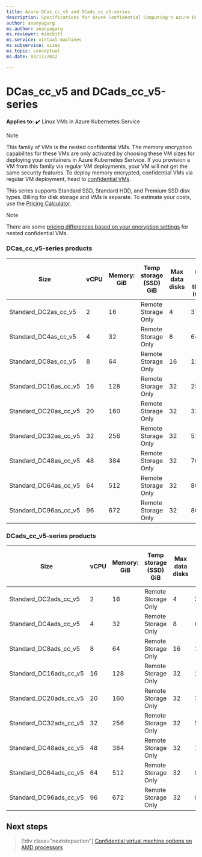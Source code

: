 ```yaml
---
title: Azure DCas_cc_v5 and DCads_cc_v5-series
description: Specifications for Azure Confidential Computing's Azure DCas_cc_v5 and DCads_cc_v5-series confidential virtual machines. 
author: ananyagarg
ms.author: ananyagarg
ms.reviewer: mimckitt
ms.service: virtual-machines
ms.subservice: sizes
ms.topic: conceptual 
ms.date: 03/17/2022

---
```


# DCas_cc_v5 and DCads_cc_v5-series

**Applies to:** :heavy_check_mark: Linux VMs in Azure Kubernetes Service

> [!NOTE]
> This family of VMs is the nested confidential VMs. The memory encryption capabilites for these VMs are only activated by choosing these VM sizes for deploying your containers in Azure Kubernetes Serivice. If you provision a VM from this family via regular VM deployments, your VM will not get the same security features. To deploy memory encrypted, confidential VMs via regular VM deployment, head to  [confidential VMs](../confidential-computing/confidential-vm-overview.md).


This series supports Standard SSD, Standard HDD, and Premium SSD disk types. Billing for disk storage and VMs is separate. To estimate your costs, use the [Pricing Calculator](https://azure.microsoft.com/pricing/calculator/).

> [!NOTE]
> There are some [pricing differences based on your encryption settings](../confidential-computing/confidential-vm-overview.md#encryption-pricing-differences) for nested confidential VMs.


### DCas_cc_v5-series products

| Size | vCPU | Memory: GiB | Temp storage (SSD) GiB | Max data disks | Max uncached disk throughput: IOPS/MBps | Max NICs |
|---|---|---|---|---|---|---|
| Standard_DC2as_cc_v5  | 2  | 16  | Remote Storage Only | 4  | 3750/82    | 2 |
| Standard_DC4as_cc_v5  | 4  | 32  | Remote Storage Only | 8  | 6400/144   | 2 |
| Standard_DC8as_cc_v5  | 8  | 64  | Remote Storage Only | 16 | 12800/200  | 4 |
| Standard_DC16as_cc_v5 | 16 | 128 | Remote Storage Only | 32 | 25600/384  | 4 |
| Standard_DC20as_cc_v5 | 20 | 160 | Remote Storage Only | 32 | 32000/480  | 8 |
| Standard_DC32as_cc_v5 | 32 | 256 | Remote Storage Only | 32 | 51200/768  | 8 |
| Standard_DC48as_cc_v5 | 48 | 384 | Remote Storage Only | 32 | 76800/1152 | 8 |
| Standard_DC64as_cc_v5 | 64 | 512 | Remote Storage Only | 32 | 80000/1200 | 8 |
| Standard_DC96as_cc_v5 | 96 | 672 | Remote Storage Only | 32 | 80000/1600 | 8 |


### DCads_cc_v5-series products

| Size | vCPU | Memory: GiB | Temp storage (SSD) GiB | Max data disks | Max uncached disk throughput: IOPS/MBps | Max NICs |
|---|---|---|---|---|---|---|
| Standard_DC2ads_cc_v5  | 2  | 16  | Remote Storage Only | 4  | 3750/82    | 2 |
| Standard_DC4ads_cc_v5  | 4  | 32  | Remote Storage Only | 8  | 6400/144   | 2 |
| Standard_DC8ads_cc_v5  | 8  | 64  | Remote Storage Only | 16 | 12800/200  | 4 |
| Standard_DC16ads_cc_v5 | 16 | 128 | Remote Storage Only | 32 | 25600/384  | 4 |
| Standard_DC20ads_cc_v5 | 20 | 160 | Remote Storage Only | 32 | 32000/480  | 8 |
| Standard_DC32ads_cc_v5 | 32 | 256 | Remote Storage Only | 32 | 51200/768  | 8 |
| Standard_DC48ads_cc_v5 | 48 | 384 | Remote Storage Only | 32 | 76800/1152 | 8 |
| Standard_DC64ads_cc_v5 | 64 | 512 | Remote Storage Only | 32 | 80000/1200 | 8 |
| Standard_DC96ads_cc_v5 | 96 | 672 | Remote Storage Only | 32 | 80000/1600 | 8 |

## Next steps

> [!div class="nextstepaction"]
> [Confidential virtual machine options on AMD processors](../confidential-computing/virtual-machine-solutions-amd.md)
